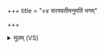 +++
title = "०४ सरस्वतीमनुमतिं भगम्"

+++
<details><summary>मूलम् (VS)</summary>

सर॑स्वती॒मनु॑मतिं॒ भगं॒ यन्तो॑ हवामहे।  
वाचं जु॒ष्टां मधु॑मतीमवादिषं दे॒वानां॑ दे॒वहू॑तिषु ॥
</details>